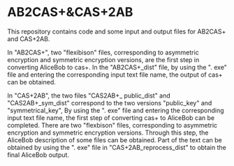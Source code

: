 # AB2CAS+&CAS+2AB
This repository contains code and some input and output files for AB2CAS+ and CAS+2AB.

In "AB2CAS+", two "flexibison" files, corresponding to asymmetric encryption and symmetric encryption versions, are the first step in converting AliceBob to cas+. In the "AB2CAS+_dist" file, by using the ". exe" file and entering the corresponding input text file name, the output of cas+ can be obtained.

In "CAS+2AB", the two files "CAS2AB+_ public_dist" and "CAS2AB+_sym_dist" correspond to the two versions "public_key" and "symmetrical_key", By using the ". exe" file and entering the corresponding input text file name, the first step of converting cas+ to AliceBob can be completed. There are two "flexbison" files, corresponding to asymmetric encryption and symmetric encryption versions. Through this step, the AliceBob description of some files can be obtained. Part of the text can be obtained by using the ". exe" file in "CAS+2AB_reprocess_dist" to obtain the final AliceBob output.
